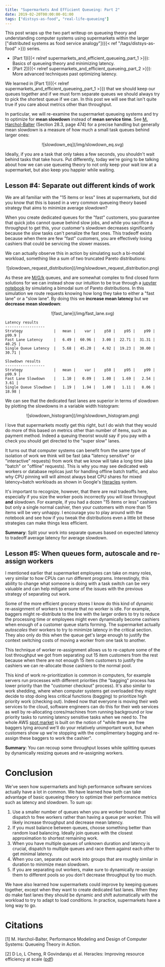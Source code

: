 ```yaml
---
title: "Supermarkets And Efficient Queueing: Part 2"
date: 2019-02-20T00:00:00-01:00
tags: ["distsys-as-food", "real-life-queueing"]
---
```


This post wraps up the two part writeup on queueing theory and understanding
computer systems using supermarkets within the larger
["distributed systems as food service analogy"]({{< ref "/tags/distsys-as-food" >}})
series.


* [Part 1]({{< relref supermarkets_and_efficient_queueing_part_1 >}}): Basics
  of queueing theory and minimizing latency.
* [Part 2]({{< relref supermarkets_and_efficient_queueing_part_2 >}}): More
  advanced techniques past optimizing latency.

We learned in [Part 1]({{< relref supermarkets_and_efficient_queueing_part_1 >}})
that we should keep our queues together and if we must form separate queues
we should always try to pick the shortest queue if we can. In this post we
will see that isn't quite true if you care about metrics other than throughput.

In particular, we will re-examine the supermarket queueing systems and try
to optimize for **mean slowdown** instead of **mean service time**.
See [M. Harchol-Balter](#harchol_balter) (Section 28.3, page 474) for a
precise handling but generally mean slowdown is a measure of how much a small
task queues behind larger ones:

<center>![slowdown_eq](/img/slowdown_eq.svg)</center>

Ideally, if you are a task that only takes a few seconds, you shouldn't wait
behind tasks that take hours. Put differently, today we're going to be talking
about how we can use queueing theory to not only keep your wait low at a
supermarket, but also keep you happier while waiting.

Lesson #4: Separate out different kinds of work
-----------------------------------------------
We are all familiar with the "15 items or less" lines at
supermarkets, but did you know that this is based in a very common queueing
theory based strategy that aims to minimize average slowdown?

When you create dedicated queues for the "fast" customers, you guarantee that
quick jobs cannot queue behind slow jobs, and while you sacrifice a
throughput to get this, your customer's slowdown decreases
significantly because the slow tasks can't penalize the fast ones. This
tradeoff exists because when there are few "fast" customers, you are effectively losing cashiers that could
be servicing the slower masses.

We can actually observe this in action by simulating such a bi-modal workload,
something like a sum of two truncated Pareto distributions:

<center>![slowdown_request_distribution](/img/slowdown_request_distribution.png)</center>


As these are [M/G/k](https://en.wikipedia.org/wiki/M/G/k_queue) queues, and are
somewhat complex to find closed form solutions for we can instead show our
intuition to be true through a [jupyter
notebook](https://github.com/jolynch/python_performance_toolkit/blob/master/notebooks/queueing_theory/slowdown_analysis.ipynb)
by simulating a bimodal sum of Pareto distributions. In this simulation we
route requests knowing how long they take to either a "fast lane" or a "slow
lane". By doing this we **increase mean latency** but we **decrease mean
slowdown**:

<center>![fast_lane](/img/fast_lane.svg)</center>

```code
Latency results
------------------
Strategy              |   mean |    var |    p50 |    p95 |    p99 |  p99.9 |
Fast Lane Latency     |   6.49 |  60.96 |   3.00 |  22.71 |  31.31 |  40.25 |
Single Queue Latency  |   5.68 |  45.20 |   4.92 |  19.23 |  30.00 |  30.71 |

Slowdown results
------------------
Strategy              |   mean |    var |    p50 |    p95 |    p99 |  p99.9 |
Fast Lane Slowdown    |   1.10 |   0.09 |   1.00 |   1.69 |   2.54 |   3.61 |
Single Queue Slowdown |   1.19 |   1.94 |   1.00 |   1.11 |   8.06 |  18.98 |
```

We can see that the dedicated fast lanes are superior in terms of slowdown
by plotting the slowdowns in a variable width histogram:

<center>![slowdown_histogram](/img/slowdown_histogram.png)</center>

I love that supermarkets mostly get this right,
but I do wish that they would do more of this based on metrics other than
number of items, such as payment method. Indeed a queuing theorist would say
if you pay with a check you should get directed to the "super slow" lanes.

It turns out that computer systems can benefit from the same type of isolation
of work we think will be fast (aka "latency sensitive" or "interactive"
requests) from work that we know will take a long time (aka "batch" or
"offline" requests). This is why you may see dedicated web workers or database
replicas just for handling offline batch traffic, and also why CPU pinning will
will almost always beat CPU shares for mixed latency+batch workloads
as shown in Google's [Heracles](#herecles) system.

It's important to recognize, however, that there are real tradeoffs here,
especially if you size the worker pools incorrectly you will lose throughput
**and** slowdown. For example, if you had a dozen "15 items or less" cashiers
but only a single normal cashier, then your customers with more than 15 items
will be very unhappy. I encourage you to play around with the notebook and see
how if you tweak the distributions even a little bit these strategies can make
things less efficient.

**Summary**: Split your work into separate queues based on expected latency to
tradeoff average latency for average slowdown.

Lesson #5: When queues form, autoscale and re-assign workers
------------------------------------------------------------

I mentioned earlier that supermarket employees can take on many roles, very
similar to how CPUs can run different programs. Interestingly, this ability
to change what someone is doing with a task switch can be very valuable and
can help mitigate some of the issues with the previous strategy of separating
out work.

Some of the more efficient grocery stores I know do this kind of dynamic
re-assignment of workers to ensure that no worker is idle. For example,
baggers might re-distribute to the line with the larger orders to try to reduce
the processing time or employees might even dynamically become cashiers when
enough of a customer queue starts forming. The supermarket actually
*autoscales* their workers to try to minimize latency in the critical section.
They also only do this when the queue get's large enough to justify the context
switching costs of moving a worker from one task to another.

This technique of worker re-assignment allows us to re-capture some of the lost
throughput we got from separating out 15 item customers from the rest because
when there are not enough 15 item customers to justify the cashiers we can
re-allocate those cashiers to the normal pool.

This kind of work re-prioritization is common in computers, for example servers
run processes with different priorities (the "bagging" process has lower
priority than the "customer checkout" process). It's also similar to work
shedding, where when computer systems get overloaded they might decide to stop
doing less critical functions (bagging) to prioritize high priority work
(checking out). Indeed now that everyone is moving their web services to
the cloud, software engineers can do this for their web services as well by
re-allocating cores/machines from running background or low priority tasks to
running latency sensitive tasks when we need to. The whole AWS [spot
market](https://aws.amazon.com/ec2/spot/) is built on the notion of "while
there are free baggers lying around we'll do your relatively unimportant work,
but when customers show up we're stopping with the complimentary bagging and
re-assign these baggers to work the cashier".

**Summary**: You can recoup some throughput losses while splitting queues by
dynamically resizing queues and re-assigning workers.

Conclusion
==========

We've seen how supermarkets and high performance software services actually
have a lot in common. We have learned how both can take advantage of basic
queueing theory to optimize their performance metrics such as latency and
slowdown. To sum up:

1. Use a smaller number of queues when you are worker bound that dispatch to
   free workers rather than having a queue per worker. This will likely
   increase throughput and decrease mean latency.
2. If you must balance between queues, choose something better than random
   load balancing. Ideally join queues with the closest approximation to
   shortest remaining work.
3. When you have multiple queues of unknown duration and latency is crucial,
   dispatch to multiple queues and race them against each other to get minimal
   latency.
4. When you can, separate out work into groups that are roughly similar
   in duration to minimize mean slowdown.
5. If you are separating out workers, make sure to dynamically re-assign them
   to different pools so you don't decrease throughput by too much.

We have also learned how supermarkets could improve by keeping queues together,
except when they want to create dedicated fast lanes. When they do make fast
lanes they should be dynamic and shift automatically with the workload to try
to adapt to load conditions. In practice, supermarkets have a long way to go.


Citations
=========
<a name="harchol_balter"></a>
[1] M. Harchol-Balter, Performance Modeling and Design of Computer Systems:
Queueing Theory in Action.

<a name="herecles"></a>
[2] D Lo, L Cheng, R Govindaraju et al. Heracles: Improving resource efficiency
at scale
([pdf](http://csl.stanford.edu/~christos/publications/2015.heracles.isca.pdf))
